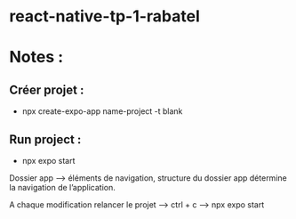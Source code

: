 # react-native-tp-1-rabatel

# Notes :

## Créer projet :

- npx create-expo-app name-project -t blank

## Run project :

- npx expo start

Dossier app —> éléments de navigation, structure du dossier app détermine la navigation de l’application.

A chaque modification relancer le projet —> ctrl + c —> npx expo start
